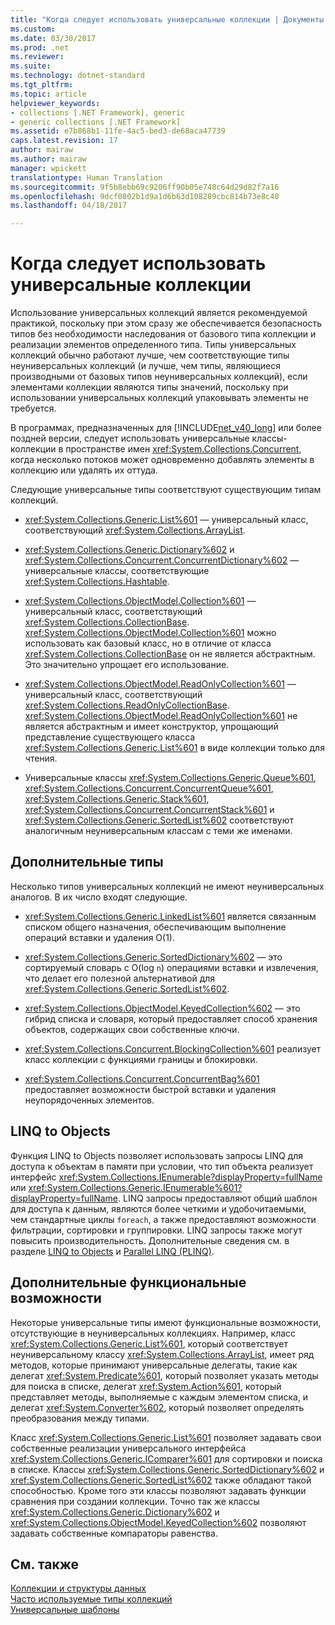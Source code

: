 ```yaml
---
title: "Когда следует использовать универсальные коллекции | Документы Майкрософт"
ms.custom: 
ms.date: 03/30/2017
ms.prod: .net
ms.reviewer: 
ms.suite: 
ms.technology: dotnet-standard
ms.tgt_pltfrm: 
ms.topic: article
helpviewer_keywords:
- collections [.NET Framework], generic
- generic collections [.NET Framework]
ms.assetid: e7b868b1-11fe-4ac5-bed3-de68aca47739
caps.latest.revision: 17
author: mairaw
ms.author: mairaw
manager: wpickett
translationtype: Human Translation
ms.sourcegitcommit: 9f5b8ebb69c9206ff90b05e748c64d29d82f7a16
ms.openlocfilehash: 9dcf0802b1d9a1d6b63d108289cbc814b73e8c48
ms.lasthandoff: 04/18/2017

---
```

# <a name="when-to-use-generic-collections"></a>Когда следует использовать универсальные коллекции
Использование универсальных коллекций является рекомендуемой практикой, поскольку при этом сразу же обеспечивается безопасность типов без необходимости наследования от базового типа коллекции и реализации элементов определенного типа. Типы универсальных коллекций обычно работают лучше, чем соответствующие типы неуниверсальных коллекций (и лучше, чем типы, являющиеся производными от базовых типов неуниверсальных коллекций), если элементами коллекции являются типы значений, поскольку при использовании универсальных коллекций упаковывать элементы не требуется.  
  
 В программах, предназначенных для [!INCLUDE[net_v40_long](../../../includes/net-v40-long-md.md)] или более поздней версии, следует использовать универсальные классы-коллекции в пространстве имен <xref:System.Collections.Concurrent>, когда несколько потоков может одновременно добавлять элементы в коллекцию или удалять их оттуда.  
  
 Следующие универсальные типы соответствуют существующим типам коллекций.  
  
-   <xref:System.Collections.Generic.List%601> — универсальный класс, соответствующий <xref:System.Collections.ArrayList>.  
  
-   <xref:System.Collections.Generic.Dictionary%602> и <xref:System.Collections.Concurrent.ConcurrentDictionary%602> — универсальные классы, соответствующие <xref:System.Collections.Hashtable>.  
  
-   <xref:System.Collections.ObjectModel.Collection%601> — универсальный класс, соответствующий <xref:System.Collections.CollectionBase>. <xref:System.Collections.ObjectModel.Collection%601> можно использовать как базовый класс, но в отличие от класса <xref:System.Collections.CollectionBase> он не является абстрактным. Это значительно упрощает его использование.  
  
-   <xref:System.Collections.ObjectModel.ReadOnlyCollection%601> — универсальный класс, соответствующий <xref:System.Collections.ReadOnlyCollectionBase>. <xref:System.Collections.ObjectModel.ReadOnlyCollection%601> не является абстрактным и имеет конструктор, упрощающий представление существующего класса <xref:System.Collections.Generic.List%601> в виде коллекции только для чтения.  
  
-   Универсальные классы <xref:System.Collections.Generic.Queue%601>, <xref:System.Collections.Concurrent.ConcurrentQueue%601>, <xref:System.Collections.Generic.Stack%601>, <xref:System.Collections.Concurrent.ConcurrentStack%601> и <xref:System.Collections.Generic.SortedList%602> соответствуют аналогичным неуниверсальным классам с теми же именами.  
  
## <a name="additional-types"></a>Дополнительные типы  
 Несколько типов универсальных коллекций не имеют неуниверсальных аналогов. В их число входят следующие.  
  
-   <xref:System.Collections.Generic.LinkedList%601> является связанным списком общего назначения, обеспечивающим выполнение операций вставки и удаления O(1).  
  
-   <xref:System.Collections.Generic.SortedDictionary%602> — это сортируемый словарь с O(log `n`) операциями вставки и извлечения, что делает его полезной альтернативой для <xref:System.Collections.Generic.SortedList%602>.  
  
-   <xref:System.Collections.ObjectModel.KeyedCollection%602> — это гибрид списка и словаря, который предоставляет способ хранения объектов, содержащих свои собственные ключи.  
  
-   <xref:System.Collections.Concurrent.BlockingCollection%601> реализует класс коллекции с функциями границы и блокировки.  
  
-   <xref:System.Collections.Concurrent.ConcurrentBag%601> предоставляет возможности быстрой вставки и удаления неупорядоченных элементов.  
  
## <a name="linq-to-objects"></a>LINQ to Objects  
 Функция LINQ to Objects позволяет использовать запросы LINQ для доступа к объектам в памяти при условии, что тип объекта реализует интерфейс <xref:System.Collections.IEnumerable?displayProperty=fullName> или <xref:System.Collections.Generic.IEnumerable%601?displayProperty=fullName>. LINQ запросы предоставляют общий шаблон для доступа к данным, являются более четкими и удобочитаемыми, чем стандартные циклы `foreach`, а также предоставляют возможности фильтрации, сортировки и группировки. LINQ запросы также могут повысить производительность. Дополнительные сведения см. в разделе [LINQ to Objects](http://msdn.microsoft.com/library/73cafe73-37cf-46e7-bfa7-97c7eea7ced9) и [Parallel LINQ (PLINQ)](../../../docs/standard/parallel-programming/parallel-linq-plinq.md).  
  
## <a name="additional-functionality"></a>Дополнительные функциональные возможности  
 Некоторые универсальные типы имеют функциональные возможности, отсутствующие в неуниверсальных коллекциях. Например, класс <xref:System.Collections.Generic.List%601>, который соответствует неуниверсальному классу <xref:System.Collections.ArrayList>, имеет ряд методов, которые принимают универсальные делегаты, такие как делегат <xref:System.Predicate%601>, который позволяет указать методы для поиска в списке, делегат <xref:System.Action%601>, который представляет методы, выполняемые с каждым элементом списка, и делегат <xref:System.Converter%602>, который позволяет определять преобразования между типами.  
  
 Класс <xref:System.Collections.Generic.List%601> позволяет задавать свои собственные реализации универсального интерфейса <xref:System.Collections.Generic.IComparer%601> для сортировки и поиска в списке. Классы <xref:System.Collections.Generic.SortedDictionary%602> и <xref:System.Collections.Generic.SortedList%602> также обладают такой способностью. Кроме того эти классы позволяют задавать функции сравнения при создании коллекции. Точно так же классы <xref:System.Collections.Generic.Dictionary%602> и <xref:System.Collections.ObjectModel.KeyedCollection%602> позволяют задавать собственные компараторы равенства.  
  
## <a name="see-also"></a>См. также  
 [Коллекции и структуры данных](../../../docs/standard/collections/index.md)   
 [Часто используемые типы коллекций](../../../docs/standard/collections/commonly-used-collection-types.md)   
 [Универсальные шаблоны](../../../docs/standard/generics/index.md)

